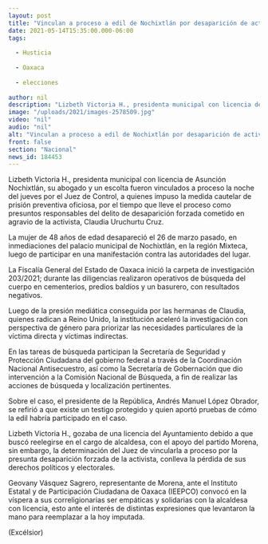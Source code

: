 ```yaml
---
layout: post
title: "Vinculan a proceso a edil de Nochixtlán por desaparición de activista"
date: 2021-05-14T15:35:00.000-06:00
tags:
  
  - Husticia
  
  - Oaxaca
  
  - elecciones
  
author: nil
description: "Lizbeth Victoria H., presidenta municipal con licencia de Asunción Nochixtlán, su abogado y un escolta fueron vinculados a proceso anoche"
image: "/uploads/2021/images-2578509.jpg"
video: "nil"
audio: "nil"
alt: "Vinculan a proceso a edil de Nochixtlán por desaparición de activista"
front: false
section: "Nacional"
news_id: 184453
---
```


Lizbeth Victoria H., presidenta municipal con licencia de Asunción Nochixtlán, su abogado y un escolta fueron vinculados a proceso la noche del jueves por el Juez de Control, a quienes impuso la medida cautelar de prisión preventiva oficiosa, por el tiempo que lleve el proceso como presuntos responsables del delito de desaparición forzada cometido en agravio de la activista, Claudia Uruchurtu Cruz.

La mujer de 48 años de edad desapareció el 26 de marzo pasado, en inmediaciones del palacio municipal de Nochixtlán, en la región Mixteca, luego de participar en una manifestación contra las autoridades del lugar.

La Fiscalía General del Estado de Oaxaca inició la carpeta de investigación 203/2021; durante las diligencias realizaron operativos de búsqueda del cuerpo en cementerios, predios baldíos y un basurero, con resultados negativos.

Luego de la presión mediática conseguida por las hermanas de Claudia, quienes radican a Reino Unido, la institución aceleró la investigación con perspectiva de género para priorizar las necesidades particulares de la víctima directa y víctimas indirectas.

En las tareas de búsqueda participan la Secretaría de Seguridad y Protección Ciudadana del gobierno federal a través de la Coordinación Nacional Antisecuestro, así como la Secretaría de Gobernación que dio intervención a la Comisión Nacional de Búsqueda, a fin de realizar las acciones de búsqueda y localización pertinentes.

Sobre el caso, el presidente de la República, Andrés Manuel López Obrador, se refirió a que existe un testigo protegido y quien aportó pruebas de cómo la edil habría participado en el caso.

Lizbeth Victoria H., gozaba de una licencia del Ayuntamiento debido a que buscó reelegirse en el cargo de alcaldesa, con el apoyo del partido Morena, sin embargo, la determinación del Juez de vincularla a proceso por la presunta desaparición forzada de la activista, conlleva la pérdida de sus derechos políticos y electorales.

Geovany Vásquez Sagrero, representante de Morena, ante el Instituto Estatal y de Participación Ciudadana de Oaxaca (IEEPCO) convocó en la víspera a sus correligionarias ser empáticas y solidarias con la alcaldesa con licencia, esto ante el interés de distintas expresiones que levantaron la mano para reemplazar a la hoy imputada.

(Excélsior)